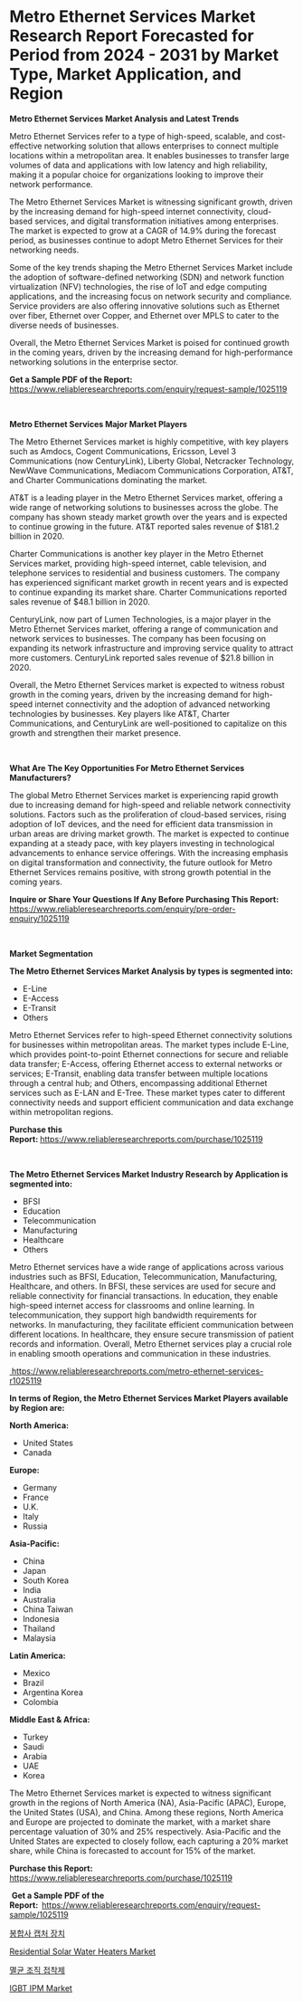 <p><h1>Metro Ethernet Services Market Research Report Forecasted for Period from 2024 -  2031 by Market Type, Market Application, and Region</h1></p><p><strong>Metro Ethernet Services Market Analysis and Latest Trends</strong></p>
<p><p>Metro Ethernet Services refer to a type of high-speed, scalable, and cost-effective networking solution that allows enterprises to connect multiple locations within a metropolitan area. It enables businesses to transfer large volumes of data and applications with low latency and high reliability, making it a popular choice for organizations looking to improve their network performance.</p><p>The Metro Ethernet Services Market is witnessing significant growth, driven by the increasing demand for high-speed internet connectivity, cloud-based services, and digital transformation initiatives among enterprises. The market is expected to grow at a CAGR of 14.9% during the forecast period, as businesses continue to adopt Metro Ethernet Services for their networking needs.</p><p>Some of the key trends shaping the Metro Ethernet Services Market include the adoption of software-defined networking (SDN) and network function virtualization (NFV) technologies, the rise of IoT and edge computing applications, and the increasing focus on network security and compliance. Service providers are also offering innovative solutions such as Ethernet over fiber, Ethernet over Copper, and Ethernet over MPLS to cater to the diverse needs of businesses.</p><p>Overall, the Metro Ethernet Services Market is poised for continued growth in the coming years, driven by the increasing demand for high-performance networking solutions in the enterprise sector.</p></p>
<p><strong>Get a Sample PDF of the Report:&nbsp;</strong> <a href="https://www.reliableresearchreports.com/enquiry/request-sample/1025119">https://www.reliableresearchreports.com/enquiry/request-sample/1025119</a></p>
<p>&nbsp;</p>
<p><strong>Metro Ethernet Services Major Market Players</strong></p>
<p><p>The Metro Ethernet Services market is highly competitive, with key players such as Amdocs, Cogent Communications, Ericsson, Level 3 Communications (now CenturyLink), Liberty Global, Netcracker Technology, NewWave Communications, Mediacom Communications Corporation, AT&T, and Charter Communications dominating the market.</p><p>AT&T is a leading player in the Metro Ethernet Services market, offering a wide range of networking solutions to businesses across the globe. The company has shown steady market growth over the years and is expected to continue growing in the future. AT&T reported sales revenue of $181.2 billion in 2020.</p><p>Charter Communications is another key player in the Metro Ethernet Services market, providing high-speed internet, cable television, and telephone services to residential and business customers. The company has experienced significant market growth in recent years and is expected to continue expanding its market share. Charter Communications reported sales revenue of $48.1 billion in 2020.</p><p>CenturyLink, now part of Lumen Technologies, is a major player in the Metro Ethernet Services market, offering a range of communication and network services to businesses. The company has been focusing on expanding its network infrastructure and improving service quality to attract more customers. CenturyLink reported sales revenue of $21.8 billion in 2020.</p><p>Overall, the Metro Ethernet Services market is expected to witness robust growth in the coming years, driven by the increasing demand for high-speed internet connectivity and the adoption of advanced networking technologies by businesses. Key players like AT&T, Charter Communications, and CenturyLink are well-positioned to capitalize on this growth and strengthen their market presence.</p></p>
<p>&nbsp;</p>
<p><strong>What Are The Key Opportunities For Metro Ethernet Services Manufacturers?</strong></p>
<p><p>The global Metro Ethernet Services market is experiencing rapid growth due to increasing demand for high-speed and reliable network connectivity solutions. Factors such as the proliferation of cloud-based services, rising adoption of IoT devices, and the need for efficient data transmission in urban areas are driving market growth. The market is expected to continue expanding at a steady pace, with key players investing in technological advancements to enhance service offerings. With the increasing emphasis on digital transformation and connectivity, the future outlook for Metro Ethernet Services remains positive, with strong growth potential in the coming years.</p></p>
<p><strong>Inquire or Share Your Questions If Any Before Purchasing This Report:</strong> <a href="https://www.reliableresearchreports.com/enquiry/pre-order-enquiry/1025119">https://www.reliableresearchreports.com/enquiry/pre-order-enquiry/1025119</a></p>
<p>&nbsp;</p>
<p><strong>Market Segmentation</strong></p>
<p><strong>The Metro Ethernet Services Market Analysis by types is segmented into:</strong></p>
<p><ul><li>E-Line</li><li>E-Access</li><li>E-Transit</li><li>Others</li></ul></p>
<p><p>Metro Ethernet Services refer to high-speed Ethernet connectivity solutions for businesses within metropolitan areas. The market types include E-Line, which provides point-to-point Ethernet connections for secure and reliable data transfer; E-Access, offering Ethernet access to external networks or services; E-Transit, enabling data transfer between multiple locations through a central hub; and Others, encompassing additional Ethernet services such as E-LAN and E-Tree. These market types cater to different connectivity needs and support efficient communication and data exchange within metropolitan regions.</p></p>
<p><strong>Purchase this Report:&nbsp;</strong><a href="https://www.reliableresearchreports.com/purchase/1025119">https://www.reliableresearchreports.com/purchase/1025119</a></p>
<p>&nbsp;</p>
<p><strong>The Metro Ethernet Services Market Industry Research by Application is segmented into:</strong></p>
<p><ul><li>BFSI</li><li>Education</li><li>Telecommunication</li><li>Manufacturing</li><li>Healthcare</li><li>Others</li></ul></p>
<p><p>Metro Ethernet services have a wide range of applications across various industries such as BFSI, Education, Telecommunication, Manufacturing, Healthcare, and others. In BFSI, these services are used for secure and reliable connectivity for financial transactions. In education, they enable high-speed internet access for classrooms and online learning. In telecommunication, they support high bandwidth requirements for networks. In manufacturing, they facilitate efficient communication between different locations. In healthcare, they ensure secure transmission of patient records and information. Overall, Metro Ethernet services play a crucial role in enabling smooth operations and communication in these industries.</p></p>
<p><a href="https://www.reliableresearchreports.com/metro-ethernet-services-r1025119">&nbsp;https://www.reliableresearchreports.com/metro-ethernet-services-r1025119</a></p>
<p><strong>In terms of Region, the Metro Ethernet Services Market Players available by Region are:</strong></p>
<p>
    <p> <strong> North America: </strong>
        <ul>
            <li>United States</li>
            <li>Canada</li>
        </ul>
        </p> 
    <p> <strong> Europe: </strong>
        <ul>
            <li>Germany</li>
            <li>France</li>
            <li>U.K.</li>
            <li>Italy</li>
            <li>Russia</li>
        </ul>
        </p> 
    <p> <strong> Asia-Pacific: </strong>
        <ul>
            <li>China</li>
            <li>Japan</li>
            <li>South Korea</li>
            <li>India</li>
            <li>Australia</li>
            <li>China Taiwan</li>
            <li>Indonesia</li>
            <li>Thailand</li>
            <li>Malaysia</li>
        </ul>
        </p> 
    <p> <strong> Latin America: </strong>
        <ul>
            <li>Mexico</li>
            <li>Brazil</li>
            <li>Argentina Korea</li>
            <li>Colombia</li>
        </ul>
        </p> 
    <p> <strong> Middle East & Africa: </strong>
        <ul>
            <li>Turkey</li>
            <li>Saudi</li>
            <li>Arabia</li>
            <li>UAE</li>
            <li>Korea</li>
        </ul>
    </p>
    </p>
<p><p>The Metro Ethernet Services market is expected to witness significant growth in the regions of North America (NA), Asia-Pacific (APAC), Europe, the United States (USA), and China. Among these regions, North America and Europe are projected to dominate the market, with a market share percentage valuation of 30% and 25% respectively. Asia-Pacific and the United States are expected to closely follow, each capturing a 20% market share, while China is forecasted to account for 15% of the market.</p></p>
<p><strong>Purchase this Report: </strong><a href="https://www.reliableresearchreports.com/purchase/1025119">https://www.reliableresearchreports.com/purchase/1025119</a></p>
<p>&nbsp;<strong>Get a Sample PDF of the Report:&nbsp;&nbsp;</strong><a href="https://www.reliableresearchreports.com/enquiry/request-sample/1025119">https://www.reliableresearchreports.com/enquiry/request-sample/1025119</a></p>
<p><strong></strong></p>
<p><p><a href="https://github.com/vsn7qpua81q/Market-Research-Report-List-2/blob/main/640777949726.md">봉합사 캡처 장치</a></p><p><a href="https://www.linkedin.com/pulse/residential-solar-water-heatersnbspmarket-focuses-market-share-gx4te?trackingId=Qm7n0kDP8DESOEJ4x5KMXw%3D%3D">Residential Solar Water Heaters Market</a></p><p><a href="https://github.com/Elenrrera7685/Market-Research-Report-List-1/blob/main/475554449727.md">멸균 조직 접착제</a></p><p><a href="https://www.linkedin.com/pulse/igbt-ipm-market-comprehensive-assessment-type-application-geography-bdy2e?trackingId=bjqV5RCQ0Kqffuv4ckQScw%3D%3D">IGBT IPM Market</a></p></p>